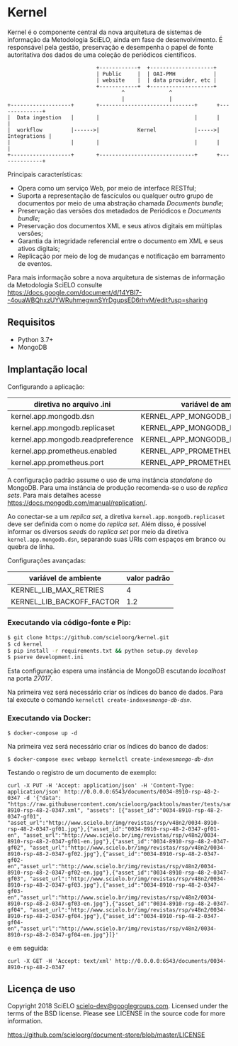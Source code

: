 # Kernel

Kernel é o componente central da nova arquitetura de sistemas de informação da
Metodologia SciELO, ainda em fase de desenvolvimento. É responsável pela gestão,
preservação e desempenha o papel de fonte autoritativa dos dados de uma coleção
de periódicos científicos.

```
                            +------------+  +--------------------+
                            | Public     |  | OAI-PMH            |
                            | website    |  | data provider, etc |
                            +------------+  +--------------------+
                                    ^              ^
                                    |              |
+-------------------+       +------------------------------+      +--------------+
|  Data ingestion   |       |                              |      |              |
|  workflow         |------>|            Kernel            |----->| Integrations |
|                   |       |                              |      |              |
+-------------------+       +------------------------------+      +--------------+
```

Principais características:

* Opera como um serviço Web, por meio de interface RESTful;
* Suporta a representação de fascículos ou qualquer outro grupo de documentos
por meio de uma abstração chamada *Documents bundle*;
* Preservação das versões dos metadados de Periódicos e *Documents bundle*;
* Preservação dos documentos XML e seus ativos digitais em múltiplas versões;
* Garantia da integridade referencial entre o documento em XML e seus ativos
digitais;
* Replicação por meio de log de mudanças e notificação em barramento de eventos.

Para mais informação sobre a nova arquitetura de sistemas de informação da Metodologia SciELO consulte https://docs.google.com/document/d/14YBl7--4ouaWBQhxzUYWRuhmegwnSYrDgupsED6rhvM/edit?usp=sharing

## Requisitos

* Python 3.7+
* MongoDB


## Implantação local

Configurando a aplicação:


diretiva no arquivo .ini          | variável de ambiente              | valor padrão
----------------------------------|-----------------------------------|--------------------
kernel.app.mongodb.dsn            | KERNEL_APP_MONGODB_DSN            | mongodb://db:27017
kernel.app.mongodb.replicaset     | KERNEL_APP_MONGODB_REPLICASET     |
kernel.app.mongodb.readpreference | KERNEL_APP_MONGODB_READPREFERENCE | secondaryPreferred
kernel.app.prometheus.enabled     | KERNEL_APP_PROMETHEUS_ENABLED     | True
kernel.app.prometheus.port        | KERNEL_APP_PROMETHEUS_PORT        | 8087


A configuração padrão assume o uso de uma instância *standalone* do MongoDB. Para
uma instância de produção recomenda-se o uso de *replica sets*. Para mais detalhes
acesse https://docs.mongodb.com/manual/replication/.

Ao conectar-se a um *replica set*, a diretiva `kernel.app.mongodb.replicaset`
deve ser definida com o nome do *replica set*. Além disso, é possível informar os diversos
*seeds* do *replica set* por meio da diretiva `kernel.app.mongodb.dsn`,
separando suas URIs com espaços em branco ou quebra de linha.


Configurações avançadas:


variável de ambiente      | valor padrão
--------------------------|-------------
KERNEL_LIB_MAX_RETRIES    | 4
KERNEL_LIB_BACKOFF_FACTOR | 1.2

### Executando via código-fonte e Pip:

```bash
$ git clone https://github.com/scieloorg/kernel.git
$ cd kernel
$ pip install -r requirements.txt && python setup.py develop
$ pserve development.ini
```

Esta configuração espera uma instância de MongoDB escutando *localhost* na
porta *27017*.

Na primeira vez será necessário criar os índices do banco de dados. Para tal
execute o comando `kernelctl create-indexes`*`mongo-db-dsn`*.


### Executando via Docker:

`$ docker-compose up -d`

Na primeira vez será necessário criar os índices do banco de dados:

`$ docker-compose exec webapp kernelctl create-indexes`*`mongo-db-dsn`*


Testando o registro de um documento de exemplo:

```
curl -X PUT -H 'Accept: application/json' -H 'Content-Type: application/json' http://0.0.0.0:6543/documents/0034-8910-rsp-48-2-0347 -d '{"data": "https://raw.githubusercontent.com/scieloorg/packtools/master/tests/samples/0034-8910-rsp-48-2-0347.xml", "assets": [{"asset_id":"0034-8910-rsp-48-2-0347-gf01", "asset_url":"http://www.scielo.br/img/revistas/rsp/v48n2/0034-8910-rsp-48-2-0347-gf01.jpg"},{"asset_id":"0034-8910-rsp-48-2-0347-gf01-en", "asset_url":"http://www.scielo.br/img/revistas/rsp/v48n2/0034-8910-rsp-48-2-0347-gf01-en.jpg"},{"asset_id":"0034-8910-rsp-48-2-0347-gf02", "asset_url":"http://www.scielo.br/img/revistas/rsp/v48n2/0034-8910-rsp-48-2-0347-gf02.jpg"},{"asset_id":"0034-8910-rsp-48-2-0347-gf02-en","asset_url":"http://www.scielo.br/img/revistas/rsp/v48n2/0034-8910-rsp-48-2-0347-gf02-en.jpg"},{"asset_id":"0034-8910-rsp-48-2-0347-gf03", "asset_url":"http://www.scielo.br/img/revistas/rsp/v48n2/0034-8910-rsp-48-2-0347-gf03.jpg"},{"asset_id":"0034-8910-rsp-48-2-0347-gf03-en","asset_url":"http://www.scielo.br/img/revistas/rsp/v48n2/0034-8910-rsp-48-2-0347-gf03-en.jpg"},{"asset_id":"0034-8910-rsp-48-2-0347-gf04", "asset_url":"http://www.scielo.br/img/revistas/rsp/v48n2/0034-8910-rsp-48-2-0347-gf04.jpg"},{"asset_id":"0034-8910-rsp-48-2-0347-gf04-en","asset_url":"http://www.scielo.br/img/revistas/rsp/v48n2/0034-8910-rsp-48-2-0347-gf04-en.jpg"}]}'
```

e em seguida:

```
curl -X GET -H 'Accept: text/xml' http://0.0.0.0:6543/documents/0034-8910-rsp-48-2-0347
```

## Licença de uso

Copyright 2018 SciELO <scielo-dev@googlegroups.com>. Licensed under the terms
of the BSD license. Please see LICENSE in the source code for more
information.

https://github.com/scieloorg/document-store/blob/master/LICENSE
